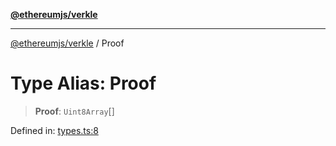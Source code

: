 [**@ethereumjs/verkle**](../README.md)

***

[@ethereumjs/verkle](../README.md) / Proof

# Type Alias: Proof

> **Proof**: `Uint8Array`[]

Defined in: [types.ts:8](https://github.com/Dargon789/ethereumjs-monorepo/blob/master/packages/verkle/src/types.ts#L8)
